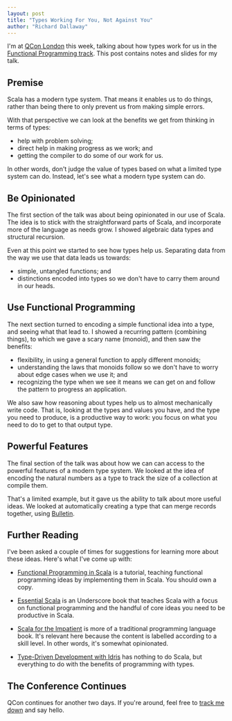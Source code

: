 ```yaml
---
layout: post
title: "Types Working For You, Not Against You"
author: "Richard Dallaway"
---
```


I'm at [QCon London][qcon] this week,
talking about how types work for us in the [Functional Programming track][h2t].
This post contains notes and slides for my talk.

<!-- break -->

[h2t]: https://qconlondon.com/track/head-tail-functional-languages
[qcon]: https://qconlondon.com/
[Essential Scala]: http://underscore.io/books/essential-scala/
[fpis]: https://www.manning.com/books/functional-programming-in-scala
[Scala for the Impatient]: http://www.horstmann.com/scala/index.html
[tddwi]: https://www.manning.com/books/type-driven-development-with-idris

<script async class="speakerdeck-embed" data-id="687e7be8584c446681de6c413f301758" data-ratio="1.33333333333333" src="//speakerdeck.com/assets/embed.js"></script>

## Premise

Scala has a modern type system. That means it enables us to do things,
rather than being there to only prevent us from making simple errors.

With that perspective we can look at the benefits we get from thinking in terms of types:

- help with problem solving;
- direct help in making progress as we work; and
- getting the compiler to do some of our work for us.

In other words, don't judge the value of types based on what a limited type system can do.
Instead, let's see what a modern type system can do.

## Be Opinionated

The first section of the talk was about being opinionated in our use of Scala.
The idea is to stick with the straightforward parts of Scala, and incorporate more of the language as needs grow.
I showed algebraic data types and structural recursion.

Even at this point we started to see how types help us.
Separating data from the way we use that data leads us towards:

- simple, untangled functions; and
- distinctions encoded into types so we don't have to carry them around in our heads.

## Use Functional Programming

The next section turned to encoding a simple functional idea into a type, and seeing what that lead to.
I showed a recurring pattern (combining things), to which we gave a scary name (monoid), and then saw the benefits:

- flexibility, in using a general function to apply different monoids;
- understanding the laws that monoids follow so we don't have to worry about edge cases when we use it; and
- recognizing the type when we see it means we can get on and follow the pattern to progress an application.

We also saw how reasoning about types help us to almost mechanically write code.
That is, looking at the types and values you have, and the type you need to produce,
is a productive way to work: you focus on what you need to do to get to that output type.

## Powerful Features

The final section of the talk was about how we can can access to the powerful features of a modern type system.
We looked at the idea of encoding the natural numbers as a type to track the size of a collection at compile them.

That's a limited example, but it gave us the ability to talk about more useful ideas. We looked at automatically
creating a type that can merge records together, using [Bulletin](https://github.com/davegurnell/bulletin).

## Further Reading

I've been asked a couple of times for suggestions for learning more about these ideas.
Here's what I've come up with:

- [Functional Programming in Scala][fpis] is a tutorial, teaching functional programming ideas by implementing them in Scala. You should own a copy.

- [Essential Scala] is an Underscore book that teaches Scala with a focus on functional programming and the handful of core ideas you need to be productive in Scala.

- [Scala for the Impatient] is more of a traditional programming language book. It's relevant here because the content is labelled according to a skill level.
In other words, it's somewhat opinionated.

- [Type-Driven Development with Idris][tddwi] has nothing to do Scala, but everything to do with the benefits of programming with types.

## The Conference Continues

QCon continues for another two days.  If you're around, feel free to [track me down](https://twitter.com/d6y) and say hello.


